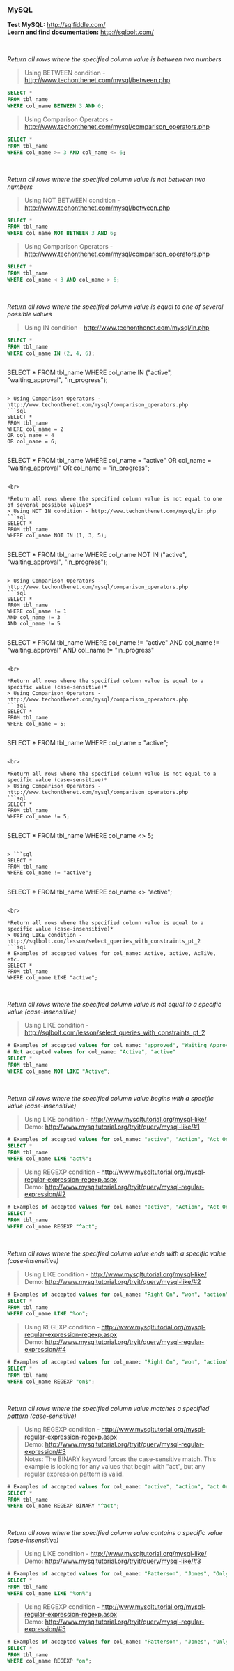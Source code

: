 ### MySQL

**Test MySQL:** http://sqlfiddle.com/<br>
**Learn and find documentation:** http://sqlbolt.com/<br>

<br>

*Return all rows where the specified column value is between two numbers*

> Using BETWEEN condition - http://www.techonthenet.com/mysql/between.php
```sql
SELECT *
FROM tbl_name
WHERE col_name BETWEEN 3 AND 6;
```

> Using Comparison Operators - http://www.techonthenet.com/mysql/comparison_operators.php
```sql
SELECT *
FROM tbl_name
WHERE col_name >= 3 AND col_name <= 6;
```

<br>

*Return all rows where the specified column value is not between two numbers*
> Using NOT BETWEEN condition - http://www.techonthenet.com/mysql/between.php
```sql
SELECT *
FROM tbl_name
WHERE col_name NOT BETWEEN 3 AND 6;
```

> Using Comparison Operators - http://www.techonthenet.com/mysql/comparison_operators.php
```sql
SELECT *
FROM tbl_name
WHERE col_name < 3 AND col_name > 6;
```

<br>

*Return all rows where the specified column value is equal to one of several possible values*
> Using IN condition - http://www.techonthenet.com/mysql/in.php
```sql
SELECT *
FROM tbl_name
WHERE col_name IN (2, 4, 6);
```

> ```sql
SELECT *
FROM tbl_name
WHERE col_name IN ("active", "waiting_approval", "in_progress");
```

> Using Comparison Operators - http://www.techonthenet.com/mysql/comparison_operators.php
```sql
SELECT *
FROM tbl_name
WHERE col_name = 2
OR col_name = 4
OR col_name = 6; 
```

> ```sql
SELECT *
FROM tbl_name
WHERE col_name = "active"
OR col_name = "waiting_approval"
OR col_name = "in_progress"; 
```

<br>

*Return all rows where the specified column value is not equal to one of several possible values*
> Using NOT IN condition - http://www.techonthenet.com/mysql/in.php
```sql
SELECT *
FROM tbl_name
WHERE col_name NOT IN (1, 3, 5);
```

> ```sql
SELECT *
FROM tbl_name
WHERE col_name NOT IN ("active", "waiting_approval", "in_progress");
```

> Using Comparison Operators - http://www.techonthenet.com/mysql/comparison_operators.php
```sql
SELECT *
FROM tbl_name
WHERE col_name != 1
AND col_name != 3
AND col_name != 5 
```

> ```sql
SELECT *
FROM tbl_name
WHERE col_name != "active"
AND col_name != "waiting_approval"
AND col_name != "in_progress" 
```

<br>

*Return all rows where the specified column value is equal to a specific value (case-sensitive)*
> Using Comparison Operators - http://www.techonthenet.com/mysql/comparison_operators.php
```sql
SELECT *
FROM tbl_name
WHERE col_name = 5;
```

> ```sql
SELECT *
FROM tbl_name
WHERE col_name = "active";
```

<br>

*Return all rows where the specified column value is not equal to a specific value (case-sensitive)*
> Using Comparison Operators - http://www.techonthenet.com/mysql/comparison_operators.php
```sql
SELECT *
FROM tbl_name
WHERE col_name != 5;
```

> ```sql
SELECT *
FROM tbl_name
WHERE col_name <> 5;
```

> ```sql
SELECT *
FROM tbl_name
WHERE col_name != "active";
```

> ```sql
SELECT *
FROM tbl_name
WHERE col_name <> "active";
```

<br>

*Return all rows where the specified column value is equal to a specific value (case-insensitive)*
> Using LIKE condition - http://sqlbolt.com/lesson/select_queries_with_constraints_pt_2
```sql
# Examples of accepted values for col_name: Active, active, AcTiVe, etc.
SELECT *
FROM tbl_name
WHERE col_name LIKE "active";
```

<br>

*Return all rows where the specified column value is not equal to a specific value (case-insensitive)*
> Using LIKE condition - http://sqlbolt.com/lesson/select_queries_with_constraints_pt_2
```sql
# Examples of accepted values for col_name: "approved", "Waiting_Approval", "DiSabLeD", etc.
# Not accepted values for col_name: "Active", "active"
SELECT *
FROM tbl_name
WHERE col_name NOT LIKE "Active";
```

<br>

*Return all rows where the specified column value begins with a specific value (case-insensitive)*
> Using LIKE condition - http://www.mysqltutorial.org/mysql-like/<br>
> Demo: http://www.mysqltutorial.org/tryit/query/mysql-like/#1
```sql
# Examples of accepted values for col_name: "active", "Action", "Act One", etc.
SELECT *
FROM tbl_name
WHERE col_name LIKE "act%";
```

> Using REGEXP condition - http://www.mysqltutorial.org/mysql-regular-expression-regexp.aspx<br>
> Demo: http://www.mysqltutorial.org/tryit/query/mysql-regular-expression/#2
```sql
# Examples of accepted values for col_name: "active", "Action", "Act One", etc.
SELECT *
FROM tbl_name
WHERE col_name REGEXP "^act";
```

<br>

*Return all rows where the specified column value ends with a specific value (case-insensitive)*
> Using LIKE condition - http://www.mysqltutorial.org/mysql-like/<br>
> Demo: http://www.mysqltutorial.org/tryit/query/mysql-like/#2
```sql
# Examples of accepted values for col_name: "Right On", "won", "action", etc.
SELECT *
FROM tbl_name
WHERE col_name LIKE "%on";
```

> Using REGEXP condition - http://www.mysqltutorial.org/mysql-regular-expression-regexp.aspx<br>
> Demo: http://www.mysqltutorial.org/tryit/query/mysql-regular-expression/#4
```sql
# Examples of accepted values for col_name: "Right On", "won", "action", etc.
SELECT *
FROM tbl_name
WHERE col_name REGEXP "on$";
```

<br>

*Return all rows where the specified column value matches a specified pattern (case-sensitive)*
> Using REGEXP condition - http://www.mysqltutorial.org/mysql-regular-expression-regexp.aspx<br>
> Demo: http://www.mysqltutorial.org/tryit/query/mysql-regular-expression/#3<br>
> Notes: The BINARY keyword forces the case-sensitive match. This example is looking for any values that begin with "act", but any regular expression pattern is valid.
```sql
# Examples of accepted values for col_name: "active", "action", "act One", etc.
SELECT *
FROM tbl_name
WHERE col_name REGEXP BINARY "^act";
```

<br>

*Return all rows where the specified column value contains a specific value (case-insensitive)*
> Using LIKE condition - http://www.mysqltutorial.org/mysql-like/<br>
> Demo: http://www.mysqltutorial.org/tryit/query/mysql-like/#3
```sql
# Examples of accepted values for col_name: "Patterson", "Jones", "Only", etc.
SELECT *
FROM tbl_name
WHERE col_name LIKE "%on%";
```

> Using REGEXP condition - http://www.mysqltutorial.org/mysql-regular-expression-regexp.aspx<br>
> Demo: http://www.mysqltutorial.org/tryit/query/mysql-regular-expression/#5
```sql
# Examples of accepted values for col_name: "Patterson", "Jones", "Only", etc.
SELECT *
FROM tbl_name
WHERE col_name REGEXP "on";
```
